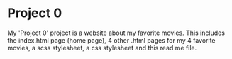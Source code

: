 # Project 0

My 'Project 0' project is a website about my favorite movies. This includes the index.html page (home page), 4 other .html pages for my 4 favorite movies, a scss stylesheet, a css stylesheet and this read me file.
